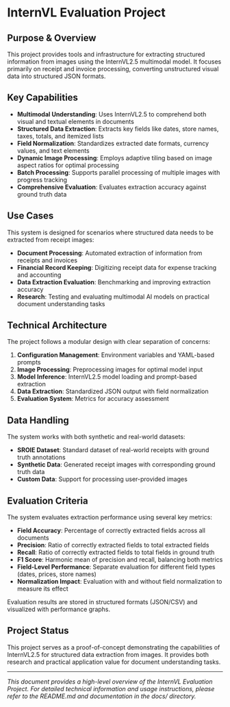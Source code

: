 # InternVL Evaluation Project

## Purpose & Overview

This project provides tools and infrastructure for extracting structured information from images using the InternVL2.5 multimodal model. It focuses primarily on receipt and invoice processing, converting unstructured visual data into structured JSON formats.

## Key Capabilities

- **Multimodal Understanding**: Uses InternVL2.5 to comprehend both visual and textual elements in documents
- **Structured Data Extraction**: Extracts key fields like dates, store names, taxes, totals, and itemized lists
- **Field Normalization**: Standardizes extracted date formats, currency values, and text elements
- **Dynamic Image Processing**: Employs adaptive tiling based on image aspect ratios for optimal processing
- **Batch Processing**: Supports parallel processing of multiple images with progress tracking
- **Comprehensive Evaluation**: Evaluates extraction accuracy against ground truth data

## Use Cases

This system is designed for scenarios where structured data needs to be extracted from receipt images:

- **Document Processing**: Automated extraction of information from receipts and invoices
- **Financial Record Keeping**: Digitizing receipt data for expense tracking and accounting
- **Data Extraction Evaluation**: Benchmarking and improving extraction accuracy
- **Research**: Testing and evaluating multimodal AI models on practical document understanding tasks

## Technical Architecture

The project follows a modular design with clear separation of concerns:

1. **Configuration Management**: Environment variables and YAML-based prompts
2. **Image Processing**: Preprocessing images for optimal model input
3. **Model Inference**: InternVL2.5 model loading and prompt-based extraction
4. **Data Extraction**: Standardized JSON output with field normalization
5. **Evaluation System**: Metrics for accuracy assessment

## Data Handling

The system works with both synthetic and real-world datasets:

- **SROIE Dataset**: Standard dataset of real-world receipts with ground truth annotations
- **Synthetic Data**: Generated receipt images with corresponding ground truth data
- **Custom Data**: Support for processing user-provided images

## Evaluation Criteria

The system evaluates extraction performance using several key metrics:

- **Field Accuracy**: Percentage of correctly extracted fields across all documents
- **Precision**: Ratio of correctly extracted fields to total extracted fields
- **Recall**: Ratio of correctly extracted fields to total fields in ground truth
- **F1 Score**: Harmonic mean of precision and recall, balancing both metrics
- **Field-Level Performance**: Separate evaluation for different field types (dates, prices, store names)
- **Normalization Impact**: Evaluation with and without field normalization to measure its effect

Evaluation results are stored in structured formats (JSON/CSV) and visualized with performance graphs.

## Project Status

This project serves as a proof-of-concept demonstrating the capabilities of InternVL2.5 for structured data extraction from images. It provides both research and practical application value for document understanding tasks.

---

*This document provides a high-level overview of the InternVL Evaluation Project. For detailed technical information and usage instructions, please refer to the README.md and documentation in the docs/ directory.*